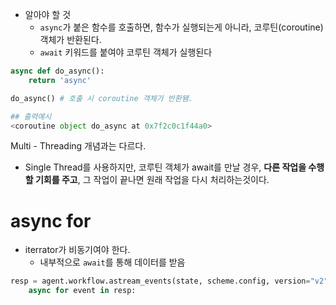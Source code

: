 - 알아야 할 것
	- `async`가 붙은 함수를 호출하면, 함수가 실행되는게 아니라, 코루틴(coroutine) 객체가 반환된다.
	- `await` 키워드를 붙여야 코루틴 객체가 실행된다
```python
async def do_async():
	return 'async'

do_async() # 호출 시 coroutine 객체가 반환됌.

## 출력예시
<coroutine object do_async at 0x7f2c0c1f44a0>
```

Multi - Threading 개념과는 다르다.
- Single Thread를 사용하지만, 코루틴 객체가 await를 만날 경우, **다른 작업을 수행할 기회를 주고**, 그 작업이 끝나면 원래 작업을 다시 처리하는것이다.

# async for
- iterrator가 비동기여야 한다.
	- 내부적으로 `await`를 통해 데이터를 받음

```python
resp = agent.workflow.astream_events(state, scheme.config, version="v2")
	async for event in resp:
```